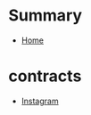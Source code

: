 # Summary
- [Home](README.md)
# contracts
  - [Instagram](contracts\Instagram.sol\contract.Instagram.md)
